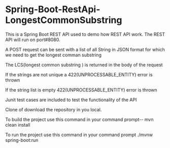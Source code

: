 # Spring-Boot-RestApi-LongestCommonSubstring
This is a Spring Boot REST API used to demo how REST API work. The REST API will run on port#8080.



A POST request can be sent with a list of all String in JSON format for which we need to get the longest comman substring




The LCS(longest common substring ) is returned in the body of the request



If the strings are not unique a 422(UNPROCESSABLE_ENTITY) error is thrown



If the string list is empty 422(UNPROCESSABLE_ENTITY) error is thrown


Junit test cases are included to test the functionality of the API



Clone of download the repository in you local.



To build the project use this command in your command prompt--  mvn clean install



To run the project use this command in your command prompt ./mvnw spring-boot:run 


